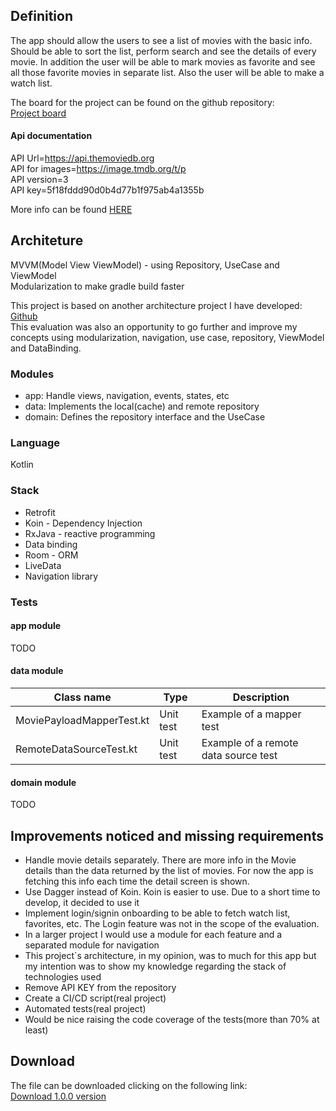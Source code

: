 ## Definition
The app should allow the users to see a list of movies with the basic info. Should be able to
sort the list, perform search and see the details of every movie. In addition the user will be
able to mark movies as favorite and see all those favorite movies in separate list. Also the
user will be able to make a watch list.

The board for the project can be found on the github repository:  
[Project board](https://github.com/maiconhellmann/bluecoding-evaluation-imdb/projects/1)

#### Api documentation
API Url=https://api.themoviedb.org  
API for images=https://image.tmdb.org/t/p  
API version=3  
API key=5f18fddd90d0b4d77b1f975ab4a1355b  

More info can be found [HERE](https://developers.themoviedb.org/3/)
 
## Architeture
MVVM(Model View ViewModel) - using Repository, UseCase and ViewModel  
Modularization to make gradle build faster

This project is based on another architecture project I have developed:  [Github](https://github.com/maiconhellmann/hellmann-architecture)  
This evaluation was also an opportunity to go further and improve my concepts using modularization, navigation, use case, repository, ViewModel and DataBinding.

### Modules
* app: Handle views, navigation, events, states, etc
* data: Implements the local(cache) and remote repository
* domain: Defines the repository interface and the UseCase

### Language
Kotlin

### Stack
* Retrofit
* Koin - Dependency Injection
* RxJava - reactive programming
* Data binding
* Room - ORM
* LiveData 
* Navigation library

### Tests
#### app module  
TODO
#### data module  

|Class name|Type|Description|
|---|---|---|
|MoviePayloadMapperTest.kt|Unit test|Example of a mapper test|
|RemoteDataSourceTest.kt|Unit test|Example of a remote data source test

#### domain module  
TODO

## Improvements noticed and missing requirements
* Handle movie details separately. There are more info in the Movie details than the data returned by the list of movies. For now the app is fetching this info each time the detail screen is shown.
* Use Dagger instead of Koin. Koin is easier to use. Due to a short time to develop, it decided to use it
* Implement login/signin onboarding to be able to fetch watch list, favorites, etc. The Login feature was not in the scope of the evaluation.
* In a larger project I would use a module for each feature and a separated module for navigation
* This project`s architecture, in my opinion, was to much for this app but my intention was to show my knowledge regarding the stack of technologies used
* Remove API KEY from the repository
* Create a CI/CD script(real project)
* Automated tests(real project)
* Would be nice raising the code coverage of the tests(more than 70% at least)


## Download
The file can be downloaded clicking on the following link:  
[Download 1.0.0 version](https://github.com/maiconhellmann/bluecoding-evaluation-imdb/tree/master/releases/1.0.0/app-debug.apk)